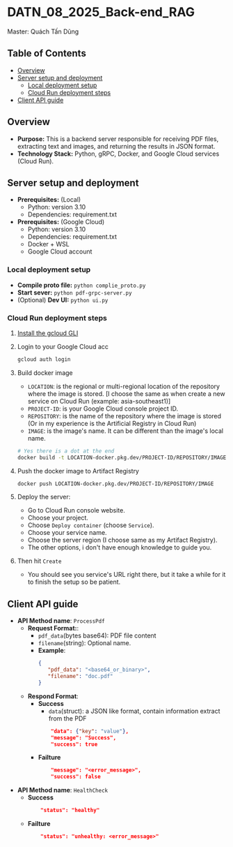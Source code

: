 # DATN_08_2025_Back-end_RAG
 Master: Quách Tấn Dũng

<!-- TABLE OF CONTENTS -->

## Table of Contents

- [Overview](#overview)
- [Server setup and deployment](#server-setup-and-deployment)
  - [Local deployment setup](#local-deployment-setup)
  - [Cloud Run deployment steps](#cloud-run-deployment-steps)
- [Client API guide](#client-api-guide)
## Overview

- **Purpose:** This is a backend server responsible for receiving PDF files, extracting text and images, and returning the results in JSON format.
- **Technology Stack:** Python, gRPC, Docker, and Google Cloud services (Cloud Run).

## Server setup and deployment

- **Prerequisites:** (Local)
  - Python: version 3.10
  - Dependencies: requirement.txt
- **Prerequisites:** (Google Cloud)
  - Python: version 3.10
  - Dependencies: requirement.txt
  - Docker + WSL
  - Google Cloud account
 
### Local deployment setup
- **Compile proto file:** `python complie_proto.py`
- **Start sever:** `python pdf-grpc-server.py`
- (Optional) **Dev UI:** `python ui.py`

### Cloud Run deployment steps
1. [Install the gcloud GLI](https://cloud.google.com/sdk/docs/install)
2. Login to your Google Cloud acc
   ```bash
   gcloud auth login
   ```
3. Build docker image
   - `LOCATION`: is the regional or multi-regional location of the repository where the image is stored. [I choose the same as when create a new service on Cloud Run (example: asia-southeast1)]
   - `PROJECT-ID`: is your Google Cloud console project ID.
   - `REPOSITORY`: is the name of the repository where the image is stored (Or in my experience is the Artificial Registry in Cloud Run)
   - `IMAGE`: is the image's name. It can be different than the image's local name.
   
   ```bash
   # Yes there is a dot at the end
   docker build -t LOCATION-docker.pkg.dev/PROJECT-ID/REPOSITORY/IMAGE .
   ```
   
4. Push the docker image to Artifact Registry
   ```bash
   docker push LOCATION-docker.pkg.dev/PROJECT-ID/REPOSITORY/IMAGE
   ```
5. Deploy the server:
   - Go to Cloud Run console website.
   - Choose your project.
   - Choose `Deploy container` (choose `Service`).
   - Choose your service name.
   - Choose the server region (I choose same as my Artifact Registry).
   - The other options, i don't have enough knowledge to guide you.
6. Then hit `Create`
   - You should see you service's URL right there, but it take a while for it to finish the setup so be patient.

## Client API guide
- **API Method name**: `ProcessPdf`
  - **Request Format:**:
     - `pdf_data`(bytes base64): PDF file content
     - `filename`(string): Optional name. 
     - **Example**:
       ```json
       {
          "pdf_data": "<base64_or_binary>",
          "filename": "doc.pdf"
       }
       ```
  - **Respond Format**:
    - **Success**
      - `data`(struct): a JSON like format, contain information extract from the PDF
      ```json
          "data": {"key": "value"},
          "message": "Success",
          "success": true
      ```
    - **Failture**
      ```json
          "message": "<error_message>",
          "success": false
      ```
 - **API Method name**: `HealthCheck`
    - **Success**
      ```json
          "status": "healthy"
      ```
    - **Failture**
      ```json
          "status": "unhealthy: <error_message>"
      ```
